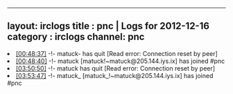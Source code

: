 
---
layout: irclogs
title : pnc | Logs for 2012-12-16
category : irclogs
channel: pnc
---
<li class="logitem"><a href="#00:48:37" name="00:48:37" class="time">[00:48:37]</a> -!- <span class="quit">matuck-</span> has quit [Read error: Connection reset by peer] </li>
<li class="logitem"><a href="#00:48:40" name="00:48:40" class="time">[00:48:40]</a> -!- <span class="join">matuck</span> [matuck!~matuck@205.144.iys.ix] has joined #pnc </li>
<li class="logitem"><a href="#03:50:50" name="03:50:50" class="time">[03:50:50]</a> -!- <span class="quit">matuck</span> has quit [Read error: Connection reset by peer] </li>
<li class="logitem"><a href="#03:53:47" name="03:53:47" class="time">[03:53:47]</a> -!- <span class="join">matuck_</span> [matuck_!~matuck@205.144.iys.ix] has joined #pnc </li>


